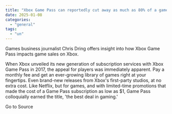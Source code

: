 ```yaml
---
title: "Xbox Game Pass can reportedly cut away as much as 80% of a games premium sales on Xbox"
date: 2025-01-08
categories: 
  - "general"
tags: 
  - "un"
---
```


Games business journalist Chris Dring offers insight into how Xbox Game Pass impacts game sales on Xbox.

When Xbox unveiled its new generation of subscription services with Xbox Game Pass in 2017, the appeal for players was immediately apparent. Pay a monthly fee and get an ever-growing library of games right at your fingertips. Even brand-new releases from Xbox's first-party studios, at no extra cost. Like Netflix, but for games, and with limited-time promotions that made the cost of a Game Pass subscription as low as $1, Game Pass colloquially earned the title, 'the best deal in gaming.'

Go to Source
